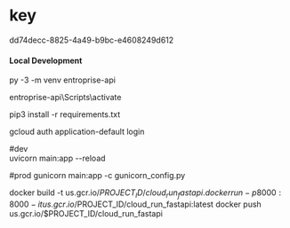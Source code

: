 # key

dd74decc-8825-4a49-b9bc-e4608249d612

#### Local Development

py -3 -m venv entroprise-api

entroprise-api\Scripts\activate

pip3 install -r requirements.txt

gcloud auth application-default login

#dev    
uvicorn main:app --reload

#prod
gunicorn main:app -c gunicorn_config.py


docker build -t us.gcr.io/$PROJECT_ID/cloud_run_fastapi .
docker run -p 8000:8000 -it us.gcr.io/$PROJECT_ID/cloud_run_fastapi:latest
docker push us.gcr.io/$PROJECT_ID/cloud_run_fastapi
